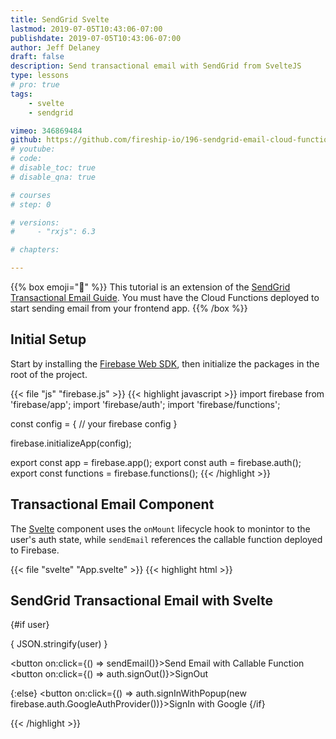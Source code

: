 ```yaml
---
title: SendGrid Svelte
lastmod: 2019-07-05T10:43:06-07:00
publishdate: 2019-07-05T10:43:06-07:00
author: Jeff Delaney
draft: false
description: Send transactional email with SendGrid from SvelteJS
type: lessons
# pro: true
tags: 
    - svelte
    - sendgrid

vimeo: 346869484
github: https://github.com/fireship-io/196-sendgrid-email-cloud-functions
# youtube: 
# code: 
# disable_toc: true
# disable_qna: true

# courses
# step: 0

# versions: 
#     - "rxjs": 6.3

# chapters:

---
```


{{% box emoji="👀" %}}
This tutorial is an extension of the [SendGrid Transactional Email Guide](/lessons/sendgrid-transactional-email-guide/). You must have the Cloud Functions deployed to start sending email from your frontend app. 
{{% /box %}}


## Initial Setup

Start by installing the [Firebase Web SDK](https://firebase.google.com/docs/web/setup), then initialize the packages in the root of the project.  

{{< file "js" "firebase.js" >}}
{{< highlight javascript >}}
import firebase from 'firebase/app';
import 'firebase/auth';
import 'firebase/functions';

const config = {
 // your firebase config
}

firebase.initializeApp(config);

export const app = firebase.app();
export const auth = firebase.auth();
export const functions = firebase.functions();
{{< /highlight >}}


## Transactional Email Component

The [Svelte](https://svelte.dev/) component uses the `onMount` lifecycle hook to monintor to the user's auth state, while `sendEmail` references the callable function deployed to Firebase.

{{< file "svelte" "App.svelte" >}}
{{< highlight html >}}
<script>
	import firebase from 'firebase/app';
	import { auth, functions } from './firebase';
	import { onMount } from 'svelte';

	let user = null;

	onMount(async () => {
		auth.onAuthStateChanged(u => user = u);
	});

	function sendEmail() {
		const callable = functions.httpsCallable('genericEmail');
		return callable({ text: 'Sending email with Svelte and SendGrid is fun!', subject: 'Email from Svelte'}).then(console.log);
	}
	
</script>
<h2>SendGrid Transactional Email with Svelte</h2>

{#if user}
	<p>{ JSON.stringify(user) }</p>
    <button on:click={() => sendEmail()}>Send Email with Callable Function</button>
    <button on:click={() => auth.signOut()}>SignOut</button>

{:else}
	<button on:click={() => auth.signInWithPopup(new firebase.auth.GoogleAuthProvider())}>SignIn with Google</button>
{/if}

{{< /highlight >}}
